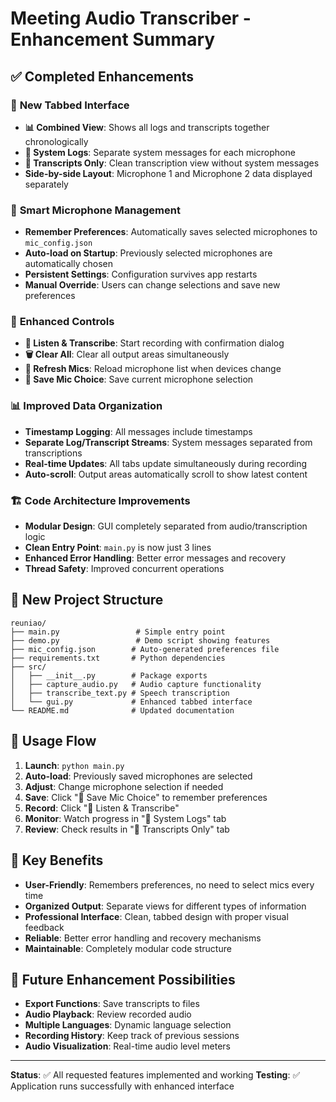 # Meeting Audio Transcriber - Enhancement Summary

## ✅ Completed Enhancements

### 🎨 **New Tabbed Interface**
- **📊 Combined View**: Shows all logs and transcripts together chronologically
- **📝 System Logs**: Separate system messages for each microphone
- **📄 Transcripts Only**: Clean transcription view without system messages
- **Side-by-side Layout**: Microphone 1 and Microphone 2 data displayed separately

### 💾 **Smart Microphone Management**
- **Remember Preferences**: Automatically saves selected microphones to `mic_config.json`
- **Auto-load on Startup**: Previously selected microphones are automatically chosen
- **Persistent Settings**: Configuration survives app restarts
- **Manual Override**: Users can change selections and save new preferences

### 🔧 **Enhanced Controls**
- **🎤 Listen & Transcribe**: Start recording with confirmation dialog
- **🗑️ Clear All**: Clear all output areas simultaneously  
- **🔄 Refresh Mics**: Reload microphone list when devices change
- **💾 Save Mic Choice**: Save current microphone selection

### 📊 **Improved Data Organization**
- **Timestamp Logging**: All messages include timestamps
- **Separate Log/Transcript Streams**: System messages separated from transcriptions
- **Real-time Updates**: All tabs update simultaneously during recording
- **Auto-scroll**: Output areas automatically scroll to show latest content

### 🏗️ **Code Architecture Improvements**
- **Modular Design**: GUI completely separated from audio/transcription logic
- **Clean Entry Point**: `main.py` is now just 3 lines
- **Enhanced Error Handling**: Better error messages and recovery
- **Thread Safety**: Improved concurrent operations

## 📁 **New Project Structure**

```
reuniao/
├── main.py                 # Simple entry point
├── demo.py                 # Demo script showing features
├── mic_config.json        # Auto-generated preferences file
├── requirements.txt       # Python dependencies
├── src/
│   ├── __init__.py        # Package exports
│   ├── capture_audio.py   # Audio capture functionality
│   ├── transcribe_text.py # Speech transcription
│   └── gui.py             # Enhanced tabbed interface
└── README.md              # Updated documentation
```

## 🚀 **Usage Flow**

1. **Launch**: `python main.py`
2. **Auto-load**: Previously saved microphones are selected
3. **Adjust**: Change microphone selection if needed
4. **Save**: Click "💾 Save Mic Choice" to remember preferences
5. **Record**: Click "🎤 Listen & Transcribe"
6. **Monitor**: Watch progress in "📝 System Logs" tab
7. **Review**: Check results in "📄 Transcripts Only" tab

## 🎯 **Key Benefits**

- **User-Friendly**: Remembers preferences, no need to select mics every time
- **Organized Output**: Separate views for different types of information
- **Professional Interface**: Clean, tabbed design with proper visual feedback
- **Reliable**: Better error handling and recovery mechanisms
- **Maintainable**: Completely modular code structure

## 🔮 **Future Enhancement Possibilities**

- **Export Functions**: Save transcripts to files
- **Audio Playback**: Review recorded audio
- **Multiple Languages**: Dynamic language selection
- **Recording History**: Keep track of previous sessions
- **Audio Visualization**: Real-time audio level meters

---

**Status**: ✅ All requested features implemented and working
**Testing**: ✅ Application runs successfully with enhanced interface
